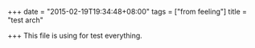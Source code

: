 +++
date = "2015-02-19T19:34:48+08:00"
tags = ["from feeling"]
title = "test arch"

+++
This file is using for test everything.
